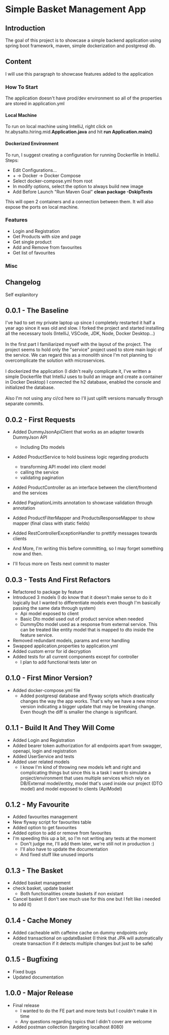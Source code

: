 # Simple Basket Management App

## Introduction

The goal of this project is to showcase a simple backend application using spring boot framework, maven, simple dockerization and postgresql db.

## Content
I will use this paragraph to showcase features added to the application

### How To Start

The application doesn't have prod/dev environment so all of the properties are stored in application.yml

#### Local Machine
To run on local machine using IntelliJ, right click on hr.abysalto.hiring.mid.**Application.java** and hit **run Application.main()**

#### Dockerized Environment
To run, I suggest creating a configuration for running Dockerfile in IntelliJ.
Steps:
* Edit Configurations...
* \+ -> Docker -> Docker Compose
* Select docker-compose.yml from root 
* In modify options, select the option to always build new image 
* Add Before Launch "Run Maven Goal" **clean package -DskipTests**

This will open 2 containers and a connection between them. It will also expose the ports on local machine.

### Features

* Login and Registration
* Get Products with size and page
* Get single product
* Add and Remove from favourites
* Get list of favourites

### Misc

## Changelog
Self explanitory

## 0.0.1 - The Baseline
I've had to set my private laptop up since I completely restarted it half a year ago since it was old and slow.
I forked the project and started installing all the necessary tools (IntelliJ, VSCode, JDK, Node, Docker Desktop...)
<br/><br/>
In the first part I familiarized myself with the layout of the project. The project seems to hold only the "service" project used to store main logic of the service.
We can regard this as a monolith since I'm not planning to overcomplicate the solution with microservices.
<br/><br/>
I dockerized the application (I didn't really complicate it, I've written a simple Dockerfile that IntelliJ uses to build an image and create a container in Docker Desktop)
I connected the h2 database, enabled the console and initialized the database.
<br/><br/>
Also I'm not using any ci/cd here so I'll just uplift versions manually through separate commits.

## 0.0.2 - First Requests

* Added DummyJsonApiClient that works as an adapter towards DummyJson API
  * Including Dto models
* Added ProductService to hold business logic regarding products
  * transforming API model into client model
  * calling the service
  * validating pagination
* Added ProductController as an interface between the client/frontend and the services
* Added PaginationLimits annotation to showcase validation through annotation
* Added ProductFilterMapper and ProductsResponseMapper to show mapper (final class with static fields)
* Added RestControllerExceptionHandler to prettify messages towards clients
* And More, I'm writing this before committing, so I may forget something now and then.

* I'll focus more on Tests next commit to master

## 0.0.3 - Tests And First Refactors

* Refactored to package by feature
* Introduced 3 models (I do know that it doesn't make sense to do it logically but I wanted to differentiate models even though I'm basically passing the same data through system)
  * Api model exposed to client
  * Basic Dto model used out of product service when needed
  * DummyDto model used as a response from external service. This can be treated like entity model that is mapped to dto inside the feature service.
* Removed redundant models, params and error handling
* Swapped application.properties to application.yml
* Added custom error for id decryption
* Added tests for all current components except for controller
  * I plan to add functional tests later on

## 0.1.0 - First Minor Version?

* Added docker-compose.yml file
  * Added postgresql database and flyway scripts which drastically changes the way the app works. That's why we have a new minor version indicating a bigger update that may be breaking change.
Even though the diff is smaller the change is significant.

## 0.1.1 - Build It And They Will Come

* Added Login and Registration
* Added bearer token authorization for all endpoints apart from swagger, openapi, login and registration
* Added UserService and tests
* Added user related models
  * I know I'm kind of throwing new models left and right and complicating things but since this is a task I want to simulate a project/environment that uses multiple services which rely on DB/External model/entity, model that's used inside our project (DTO model) and model exposed to clients (ApiModel)

## 0.1.2 - My Favourite

* Added favourites management
* New flyway script for favourites table
* Added option to get favourites
* Added option to add or remove from favourites
* I'm speeding this up a bit, so I'm not writing any tests at the moment
  * Don't judge me, I'll add them later, we're still not in production :)
  * I'll also have to update the documentation
  * And fixed stuff like unused imports

## 0.1.3 - The Basket

* Added basket management
* check basket, update basket
  * Both functionalities create baskets if non existant
* Cancel basket (I don't see much use for this one but I felt like i needed to add it)

## 0.1.4 - Cache Money

* Added cacheable with caffeine cache on dummy endpoints only
* Added transactional on updateBasket (I think that JPA will automatically create transaction if it detects multiple changes but just to be safe)

## 0.1.5 - Bugfixing

* Fixed bugs
* Updated documentation

## 1.0.0 - Major Release

* Final release
  * I wanted to do the FE part and more tests but I couldn't make it in time
  * Any questions regarding topics that I didn't cover are welcome
* Added postman collection (targeting localhost 8080)